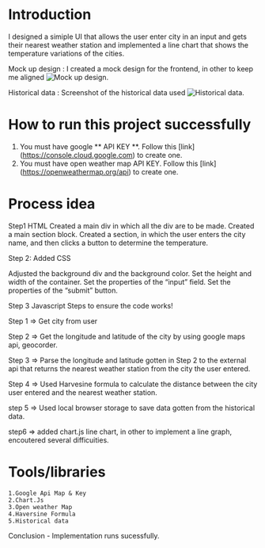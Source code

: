 # Introduction

I designed a simiple UI that allows the user enter city in an input and gets their nearest weather station and implemented a line chart that shows the temperature variations of the cities.

Mock up design : I created a mock design for the frontend, in other to keep me aligned ![Mock up design](https://i.ibb.co/G26wY7Z/mock-design.png).

Historical data : Screenshot of the historical data used ![Historical data](https://i.ibb.co/fFmzZjD/Historical-Data.png).

# How to run this project successfully

1.  You must have google ** API KEY **. Follow this [link] (https://console.cloud.google.com) to create one.
2.  You must have open weather map API KEY. Follow this [link] (https://openweathermap.org/api) to create one.

# Process idea

Step1 HTML
Created a main div in which all the div are to be made.
Created a main section block.
Created a section, in which the user enters the city name, and then clicks a button to determine the temperature.

Step 2: Added CSS

Adjusted the background div and the background color.
Set the height and width of the container.
Set the properties of the “input” field.
Set the properties of the “submit” button.

Step 3 Javascript
Steps to ensure the code works!

Step 1 => Get city from user

Step 2 => Get the longitude and latitude of the city by using google maps api, geocorder.

Step 3 => Parse the longitude and latitude gotten in Step 2 to the external api that returns the nearest weather station from the city the user entered.

Step 4 => Used Harvesine formula to calculate the distance between the city user entered and the nearest weather station.

step 5 => Used local browser storage to save data gotten from the historical data.

step6 => added chart.js line chart, in other to implement a line graph, encoutered several difficuities.

# Tools/libraries

    1.Google Api Map & Key
    2.Chart.Js
    3.Open weather Map
    4.Haversine Formula
    5.Historical data

Conclusion - Implementation runs sucessfully.
